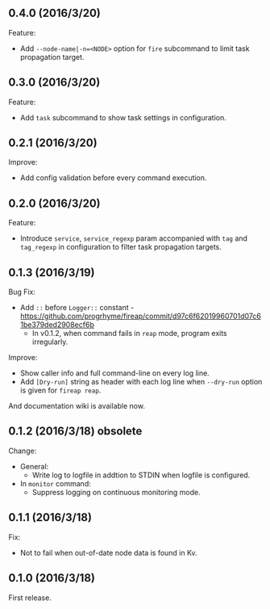 ## 0.4.0 (2016/3/20)

Feature:

- Add `--node-name|-n=<NODE>` option for `fire` subcommand to limit task
propagation target.

## 0.3.0 (2016/3/20)

Feature:

- Add `task` subcommand to show task settings in configuration.

## 0.2.1 (2016/3/20)

Improve:

- Add config validation before every command execution.

## 0.2.0 (2016/3/20)

Feature:

- Introduce `service`, `service_regexp` param accompanied with `tag` and
`tag_regexp` in configuration to filter task propagation targets.

## 0.1.3 (2016/3/19)

Bug Fix:

- Add `::` before `Logger::` constant -
https://github.com/progrhyme/fireap/commit/d97c6f62019960701d07c61be379ded2908ecf6b
  - In v0.1.2, when command fails in `reap` mode, program exits irregularly.

Improve:

- Show caller info and full command-line on every log line.
- Add `[Dry-run]` string as header with each log line when `--dry-run` option is
given for `fireap reap`.

And documentation wiki is available now.

## 0.1.2 (2016/3/18) obsolete

Change:

- General:
  - Write log to logfile in addtion to STDIN when logfile is configured.
- In `monitor` command:
  - Suppress logging on continuous monitoring mode.

## 0.1.1 (2016/3/18)

Fix:

- Not to fail when out-of-date node data is found in Kv.

## 0.1.0 (2016/3/18)

First release.
